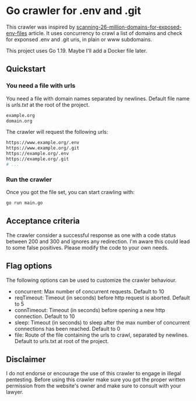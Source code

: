 # Go crawler for .env and .git

This crawler was inspired by [scanning-26-million-domains-for-exposed-env-files](https://hackernoon.com/scanning-26-million-domains-for-exposed-env-files) article. It uses concurrency to crawl a list of domains and check for exponsed .env and .git uris, in plain or www subdomains.

This project uses Go 1.19. Maybe I'll add a Docker file later.

## Quickstart

### You need a file with urls

You need a file with domain names separated by newlines. Default file name is *urls.txt* at the root of the project.

```bash
example.org
domain.org
 ```
 
 The crawler will request the following urls:
 
 ```bash
https://www.example.org/.env
https://www.example.org/.git
https://example.org/.env
https://example.org/.git
# ...
 ```

 ### Run the crawler

 Once you got the file set, you can start crawling with:

 ```bash
go run main.go
 ```
 
 ## Acceptance criteria
 
 The crawler consider a successful response as one with a code status between 200 and 300 and ignores any redirection. I'm aware this could lead to some false positives. Please modify the code to your own needs.
 
 ## Flag options
 
 The following options can be used to customize the crawler behaviour.
 
 - concurrent: Max number of concurrent requests. Default to 10
 - reqTimeout: Timeout (in seconds) before http request is aborted. Default to 5
 - connTimeout: Timeout (in seconds) before opening a new http connection. Default to 10
 - sleep: Timeout (in seconds) to sleep after the max number of concurrent connections has been reached. Default to 0
 - file: Route of the file containing the urls to crawl, separated by newlines. Default to urls.txt at root of the project.
 
 ## Disclaimer
 
 I do not endorse or encourage the use of this crawler to engage in illegal pentesting. Before using this crawler make sure you got the proper written permission from the website's owner and make sure to consult with your lawyer.
